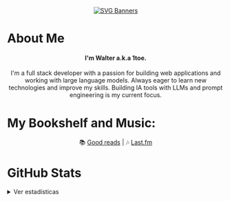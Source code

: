 <div align="center">

[![SVG Banners](https://svg-banners.vercel.app/api?type=typeWriter&text1=Walter%20🧘‍♂️%20|%20Full%20Stack%20Developer%20|%20LLMs%20❤️&width=750&height=100)](https://github.com/Akshay090/svg-banners)

</div>

# About Me

<div align="center">

#### I'm Walter a.k.a **1toe**. 

I'm a full stack developer with a passion for building web applications and working with large language models. Always eager to learn new technologies and improve my skills. Building IA tools with LLMs and prompt engineering is my current focus.

</div>


# My Bookshelf and Music:
<p align="center">
📚 <a href="https://www.goodreads.com/user/show/168644258-walter" target="_blank">Good reads</a> |
🎶 <a href="http://last.fm/user/Bltr1/">Last.fm </a>
</p>

# GitHub Stats

<details>
<summary>Ver estadísticas</summary>
<br>

<div align="center">

<table>
  <tr>
    <td>
      <a href="https://github.com/anuraghazra/github-readme-stats">
        <img alt="Mis top languages" 
             src="https://github-readme-stats.vercel.app/api/top-langs/?username=1toe&langs_count=8&layout=compact&theme=react&hide_border=true&bg_color=000000&title_color=82AAFF&icon_color=82AAFF" 
             height="200px"/>
      </a>
    </td>
    <td>
      <a href="https://github.com/anuraghazra/github-readme-stats">
        <img alt="1toe's Github Stats" 
             src="https://denvercoder1-github-readme-stats.vercel.app/api/?username=1toe&show_icons=true&include_all_commits=true&count_private=true&theme=react&hide_border=true&bg_color=000000&title_color=82AAFF&icon_color=82AAFF" 
             height="200px"/>
      </a>
    </td>
  </tr>
</table>

</div>

<br>
</details>




<!--
<h2 align="center">Tech Stack</h2>
<link rel="stylesheet" href="https://cdn.jsdelivr.net/gh/devicons/devicon@latest/devicon.min.css">

<table align="center">
    <thead>
        <tr>
            <th align="right">Category</th>
            <th align="center">Proficient</th>
            <th align="center">Have worked with</th>
        </tr>
    </thead>
    <tbody>
        <tr>
            <td align="right"><strong>Languages</strong></td>
            <td align="center">
                <img alt="Python" title="Python" height="32" src="./icons/python.svg" />
                <img alt="JavaScript" title="JavaScript" height="32" src="./icons/javascript.svg" />
            </td>
            <td align="center">
                <img alt="Ruby" title="Ruby" height="32" src="./icons/ruby.svg" />
                <img alt="PHP" title="PHP" height="32" src="./icons/php.svg" />
                <img alt="Scala" title="Scala" height="32" src="./icons/scala.svg" />
                <img alt="C" title="C" height="32" src="./icons/c.svg" />
                <img alt="C++" title="C++" height="32" src="./icons/cplusplus.svg" />
            </td>
        </tr>
        <tr>
            <td align="right"><strong>Databases</strong></td>
            <td align="center">
                <img alt="SQLite" title="SQLite" height="32" src="./icons/sqlite.svg" />
                <img alt="PostgreSQL" title="PostgreSQL" height="32" src="./icons/postgresql.svg" />
            </td>
            <td align="center">
                <img alt="MariaDB" title="MariaDB" height="32" src="./icons/mariadb.svg" />
                <img alt="Oracle" title="Oracle" height="32" src="./icons/oracle.svg" />
            </td>
        </tr>
        <tr>
            <td align="right"><strong>Style</strong></td>
            <td align="center">
                <img alt="CSS3" title="CSS3" height="32" src="./icons/css3.svg" />
                <img alt="Sass" title="Sass" height="32" src="./icons/sass.svg" />
            </td>
            <td align="center">
                <img alt="Tailwind CSS" title="Tailwind CSS" height="32" src="./icons/tailwindcss.svg" />
                <img alt="Bootstrap" title="Bootstrap" height="32" src="./icons/bootstrap.svg" />
            </td>
        </tr>
        <tr>
            <td align="right"><strong>Frontend</strong></td>
            <td align="center">
                <img alt="React" title="React" height="32" src="./icons/react.svg" />
                <img alt="Alpine.js" title="Alpine.js" height="32" src="./icons/alpinedotjs.svg" />
                <img alt="Eleventy" title="Eleventy" height="32" src="./icons/eleventy.svg" />
            </td>
            <td align="center">
                <img alt="Vue.js" title="Vue.js" height="32" src="./icons/vuedotjs.svg" />
                <img alt="Svelte" title="Svelte" height="32" src="./icons/svelte.svg" />
            </td>
        </tr>
        <tr>
            <td align="right"><strong>Backend</strong></td>
            <td align="center">
                <img alt="Flask" title="Flask" height="32" src="./icons/flask.svg" />
                <img alt="Spring Boot" title="Spring Boot" height="32" src="./icons/springboot.svg" />
            </td>
            <td align="center">
                <img alt="Django" title="Django" height="32" src="./icons/django.svg" />
                <img alt="Ruby on Rails" title="Ruby on Rails" height="32" src="./icons/rubyonrails.svg" />
            </td>
        </tr>
        <tr>
            <td align="right"><strong>Source Control</strong></td>
            <td align="center">
                <img alt="Git" title="Git" height="32" src="./icons/git.svg" />
                <img alt="GitHub" title="GitHub" height="32" src="./icons/github.svg" />
            </td>
            <td align="center">
                <img alt="GitLab" title="GitLab" height="32" src="./icons/gitlab.svg" />
                <img alt="Subversion" title="Subversion" height="32" src="./icons/subversion.svg" />
            </td>
        </tr>
        <tr>
            <td align="right"><strong>Markup</strong></td>
            <td align="center">
                <img alt="HTML5" title="HTML5" height="32" src="./icons/html5.svg" />
                <img alt="Markdown" title="Markdown" height="32" src="./icons/markdown.svg" />
            </td>
            <td align="center">
                <img alt="LaTeX" title="LaTeX" height="32" src="./icons/latex.svg" />
            </td>
        </tr>
        <tr>
        </tr>
    </tbody>
</table>
<br/>
<br/>
</div>
